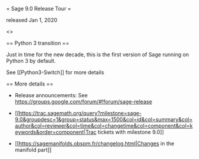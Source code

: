 = Sage 9.0 Release Tour =

released Jan 1, 2020

<<TableOfContents>>

== Python 3 transition ==

Just in time for the new decade, this is the first version of Sage running on Python 3 by default. 

See [[Python3-Switch]] for more details

== More details ==

* Release announcements: See https://groups.google.com/forum/#!forum/sage-release

* [[https://trac.sagemath.org/query?milestone=sage-9.0&groupdesc=1&group=status&max=1500&col=id&col=summary&col=author&col=reviewer&col=time&col=changetime&col=component&col=keywords&order=component|Trac tickets with milestone 9.0]]

* [[https://sagemanifolds.obspm.fr/changelog.html|Changes in the manifold part]]
